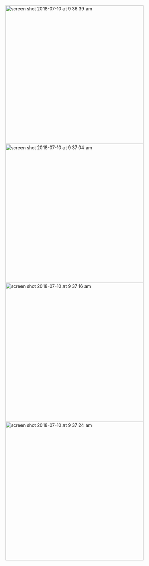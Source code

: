 <img width="432" height=”600” alt="screen shot 2018-07-10 at 9 36 39 am" src="https://user-images.githubusercontent.com/41017424/42517259-eb10338e-8424-11e8-953e-25e36b1bdce5.png">
<img width="432" height=”600” alt="screen shot 2018-07-10 at 9 37 04 am" src="https://user-images.githubusercontent.com/41017424/42517262-ec8cd8fc-8424-11e8-99cf-f9d82b315dd2.png">
<img width="432" height=”600” alt="screen shot 2018-07-10 at 9 37 16 am" src="https://user-images.githubusercontent.com/41017424/42517265-ee0ccb56-8424-11e8-9c0b-5d0eaa2d900c.png">
<img width="432" height=”600” alt="screen shot 2018-07-10 at 9 37 24 am" src="https://user-images.githubusercontent.com/41017424/42517268-ef9bf4ce-8424-11e8-9e50-fb777fbe8923.png">
